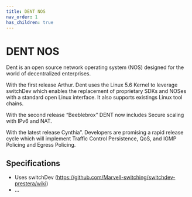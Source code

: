 ```yaml
---
title: DENT NOS
nav_order: 1
has_children: true
---
```


# DENT NOS
Dent is an open source network operating system (NOS)
designed for the world of decentralized enterprises.


With the first release Arthur. Dent uses the  Linux 5.6
Kernel to  leverage switchDev which enables the
replacement of proprietary SDKs and NOSes with a
standard open Linux interface. It also supports
existings Linux tool chains.

With the second release “Beeblebrox” DENT now includes
Secure scaling with IPv6 and NAT.

With the latest release Cynthia”. Developers are
promising a rapid release cycle which will implement
Traffic Control Persistence, QoS, and IGMP Policing
and Egress Policing.


## Specifications

* Uses switchDev (https://github.com/Marvell-switching/switchdev-prestera/wiki)
* ...